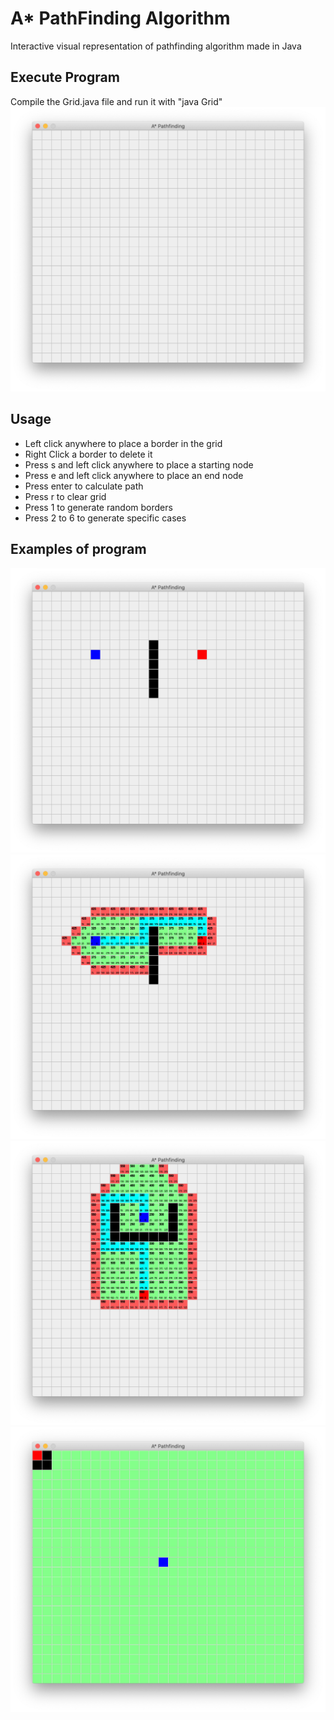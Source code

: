 <h1>A* PathFinding Algorithm</h1>

Interactive visual representation of pathfinding algorithm made in Java

<h2>Execute Program</h2>
Compile the Grid.java file and run it with "java Grid"

<img src="imgs/clean.png"/>

<h2>Usage</h2>
<ul>
  <li>Left click anywhere to place a border in the grid</li>
  <li>Right Click a border to delete it</li>
  <li>Press s and left click anywhere to place a starting node</li>
  <li>Press e and left click anywhere to place an end node</li>
  <li>Press enter to calculate path</li>
  <li>Press r to clear grid</li>
  <li>Press 1 to generate random borders</li>
  <li>Press 2 to 6 to generate specific cases</li>
</ul>

<h2>Examples of program</h2>
<img src="imgs/case1.png"/>

<img src="imgs/case1s.png"/>

<img src="imgs/case2s.png"/>

<img src="imgs/case3s.png"/>
